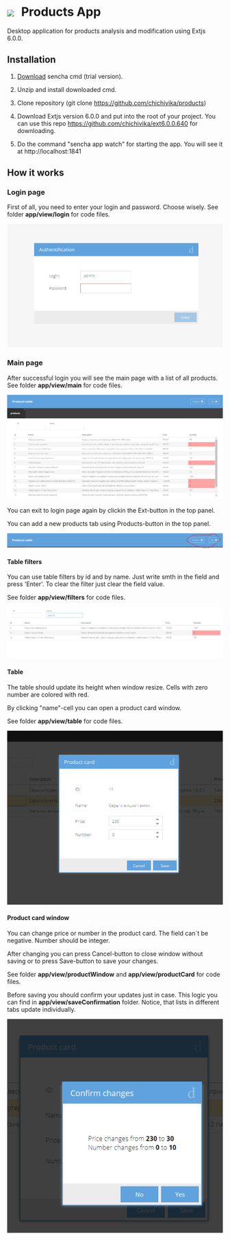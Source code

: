 # <img src='resources/favicon.ico' style='vertical-align:middle; margin-right: 10px'/> Products App

Desktop application for products analysis and modification using Extjs 6.0.0.

## Installation

1. [Download](https://www.sencha.com/products/extjs/evaluate/) sencha cmd (trial version).

2. Unzip and install downloaded cmd.

3. Clone repository (git clone https://github.com/chichivika/products)

4. Download Extjs version 6.0.0 and put into the root of your project.
You can use this repo https://github.com/chichivika/ext6.0.0.640 for downloading.

5. Do the command "sencha app watch" for starting the app. You will see it at http://localhost:1841

## How it works

### Login page

First of all, you need to enter your login and password. Choose wisely.
See folder <b>app/view/login</b> for code files.

<img src='resources/img/loginPage.png'
     title='Login page'
/>

### Main page

After successful login you will see the main page with a list of all products.
See folder <b>app/view/main</b> for code files.

<img src='resources/img/mainPage.png'
     title='Main page'
/>

You can exit to login page again by clickin the Ext-button in the top panel.

You can add a new products tab using Products-button in the top panel.

<img src='resources/img/mainBtns.png'
     title='Main page buttons'
/>

#### Table filters

You can use table filters by id and by name. Just write smth in the field and press 'Enter'.
To clear the filter just clear the field value.

See folder <b>app/view/filters</b> for code files.

<img src='resources/img/filters.png'
     title='Filters'
/>

#### Table

The table should update its height when window resize. Cells with zero number are colored with red.

By clicking "name"-cell you can open a product card window.

See folder <b>app/view/table</b> for code files.

<img src='resources/img/card.png'
     title='Product card'
/>

#### Product card window

You can change price or number in the product card. The field can`t be negative. Number should be integer.

After changing you can press Cancel-button to close window without saving or to press Save-button to save your changes.

See folder <b>app/view/productWindow</b> and <b>app/view/productCard</b> for code files.

Before saving you should confirm your updates just in case. This logic you can find in <b>app/view/saveConfirmation</b> folder.
Notice, that lists in different tabs update individually.

<img src='resources/img/confirm.png'
     title='Confirm window'
/>


